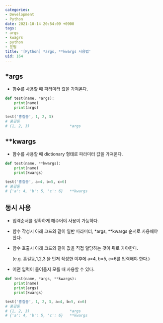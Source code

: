 ```yaml
---
categories:
- Development
- Python
date: 2021-10-14 20:54:09 +0900
tags:
- args
- kwagrs
- python
- 문법
title: '[Python] *args, **kwargs 사용법'
uid: 164
---
```


## *args

- 함수를 사용할 때 파라미터 값을 가져온다.

```python
def test(name, *args):
    print(name)
    print(args)

test('홍길동', 1, 2, 3)
# 홍길동
# (1, 2, 3)                  *args
```

## **kwargs

- 함수를 사용할 때 dictionary 형태로 파라미터 값을 가져온다.

```python
def test(name, **kwargs):
    print(name)
    print(kwargs)

test('홍길동', a=4, b=5, c=6)
# 홍길동
# {'a': 4, 'b': 5, 'c': 6}   **kwargs
```

## 동시 사용

- 입력순서를 정확하게 해주어야 사용이 가능하다.
- 함수 작성시 아래 코드와 같이 일반 파라미터, *args, **kwargs 순서로 사용해야 한다.
- 함수 호출시 아래 코드와 같이 값을 직접 할당하는 것이 뒤로 가야한다.
    
    (e.g. 홍길동,1,2,3 을 먼저 작성한 이후에 a=4, b=5, c=6를 입력해야 한다.)
    
- 어떤 입력이 들어올지 모를 때 사용할 수 있다.

```python
def test(name, *args, **kwargs):
    print(name)
    print(args)
    print(kwargs)

test('홍길동', 1, 2, 3, a=4, b=5, c=6)
# 홍길동
# (1, 2, 3)                  *args
# {'a': 4, 'b': 5, 'c': 6}   **kwargs
```